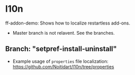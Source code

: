 l10n
====
ff-addon-demo: Shows how to localize restartless add-ons.

* Master branch is not relavent. See the branches.

## Branch: "setpref-install-uninstall"
* Example usage of `properties` file localization: https://github.com/Noitidart/l10n/tree/properties
